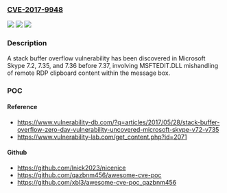 ### [CVE-2017-9948](https://cve.mitre.org/cgi-bin/cvename.cgi?name=CVE-2017-9948)
![](https://img.shields.io/static/v1?label=Product&message=n%2Fa&color=blue)
![](https://img.shields.io/static/v1?label=Version&message=n%2Fa&color=blue)
![](https://img.shields.io/static/v1?label=Vulnerability&message=n%2Fa&color=brighgreen)

### Description

A stack buffer overflow vulnerability has been discovered in Microsoft Skype 7.2, 7.35, and 7.36 before 7.37, involving MSFTEDIT.DLL mishandling of remote RDP clipboard content within the message box.

### POC

#### Reference
- https://www.vulnerability-db.com/?q=articles/2017/05/28/stack-buffer-overflow-zero-day-vulnerability-uncovered-microsoft-skype-v72-v735
- https://www.vulnerability-lab.com/get_content.php?id=2071

#### Github
- https://github.com/lnick2023/nicenice
- https://github.com/qazbnm456/awesome-cve-poc
- https://github.com/xbl3/awesome-cve-poc_qazbnm456

